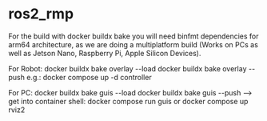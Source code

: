 # ros2_rmp

For the build with docker buildx bake you will need binfmt dependencies for arm64 architecture, as we are doing a multiplatform build (Works on PCs as well as Jetson Nano, Raspberry Pi, Apple Silicon Devices).

For Robot:
docker buildx bake overlay --load
docker buildx bake overlay --push
e.g.:
docker compose up -d controller

For PC:
docker buildx bake guis --load
docker buildx bake guis --push
--> get into container shell:
docker compose run guis
or
docker compose up rviz2